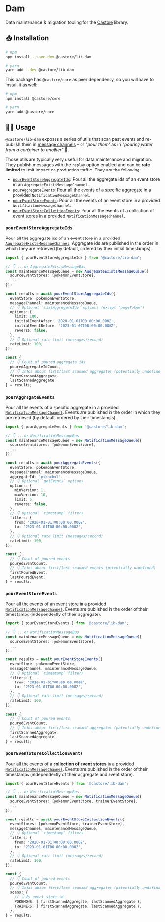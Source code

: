 # Dam

Data maintenance & migration tooling for the [Castore](https://github.com/castore-dev/castore) library.

## 📥 Installation

```bash
# npm
npm install --save-dev @castore/lib-dam

# yarn
yarn add --dev @castore/lib-dam
```

This package has `@castore/core` as peer dependency, so you will have to install it as well:

```bash
# npm
npm install @castore/core

# yarn
yarn add @castore/core
```

## 👩‍💻 Usage

`@castore/lib-dam` exposes a series of utils that scan past events and re-publish them in [message channels](https://github.com/castore-dev/castore#--event-driven-architecture) – or _"pour them"_ as in _"pouring water from a container to another"_ 🫗.

Those utils are typically very useful for data maintenance and migration. They publish messages with the `replay` option enabled and can be **rate limited** to limit impact on production traffic. They are the following:

- [`pourEventStoreAggregateIds`](#poureventstoreaggregateids): Pour all the aggregate ids of an event store in an `AggregateExistsMessageChannel`.
- [`pourAggregateEvents`](#pouraggregateevents): Pour all the events of a specific aggregate in a provided `NotificationMessageChannel`.
- [`pourEventStoreEvents`](#poureventstoreevents): Pour all the events of an event store in a provided `NotificationMessageChannel`.
- [`pourEventStoreCollectionEvents`](#poureventstorecollectionevents): Pour all the events of a collection of event stores in a provided `NotificationMessageChannel`.

### `pourEventStoreAggregateIds`

Pour all the aggregate ids of an event store in a provided [`AggregateExistsMessageChannel`](https://github.com/castore-dev/castore#--event-driven-architecture). Aggregate ids are published in the order in which they are retrieved (by default, ordered by their initial timestamps).

```ts
import { pourEventStoreAggregateIds } from '@castore/lib-dam';

// 👇 ...or AggregateExistsMessageBus
const maintenanceMessageQueue = new AggregateExistsMessageQueue({
  sourceEventStores: [pokemonEventStore],
  ...
});

const results = await pourEventStoreAggregateIds({
  eventStore: pokemonEventStore,
  messageChannel: maintenanceMessageQueue,
  // 👇 Optional `listAggregateIds` options (except "pageToken")
  options: {
    limit: 100,
    initialEventAfter: '2020-01-01T00:00:00.000Z',
    initialEventBefore: '2023-01-01T00:00:00.000Z',
    reverse: false,
  },
  // 👇 Optional rate limit (messages/second)
  rateLimit: 100,
});

const {
  // 👇 Count of poured aggregate ids
  pouredAggregateIdCount,
  // 👇 Infos about first/last scanned aggregates (potentially undefined)
  firstScannedAggregate,
  lastScannedAggregate,
} = results;
```

### `pourAggregateEvents`

Pour all the events of a specific aggregate in a provided [`NotificationMessageChannel`](https://github.com/castore-dev/castore#--event-driven-architecture). Events are published in the order in which they are retrieved (by default, ordered by their timestamps).

```ts
import { pourAggregateEvents } from '@castore/lib-dam';

// 👇 ...or NotificationMessageBus
const maintenanceMessageQueue = new NotificationMessageQueue({
  sourceEventStores: [pokemonEventStore],
  ...
});

const results = await pourAggregateEvents({
  eventStore: pokemonEventStore,
  messageChannel: maintenanceMessageQueue,
  aggregateId: 'pikachu1',
  // 👇 Optional `getEvents` options
  options: {
    minVersion: 1,
    maxVersion: 10,
    limit: 5,
    reverse: false,
  },
  // 👇 Optional `timestamp` filters
  filters: {
    from: '2020-01-01T00:00:00.000Z',
    to: '2023-01-01T00:00:00.000Z',
  },
  // 👇 Optional rate limit (messages/second)
  rateLimit: 100,
});

const {
  // 👇 Count of poured events
  pouredEventCount,
  // 👇 Infos about first/last scanned events (potentially undefined)
  firstPouredEvent,
  lastPouredEvent,
} = results;
```

### `pourEventStoreEvents`

Pour all the events of an event store in a provided [`NotificationMessageChannel`](https://github.com/castore-dev/castore#--event-driven-architecture). Events are published in the order of their timestamps (independently of their aggregate).

```ts
import { pourEventStoreEvents } from '@castore/lib-dam';

// 👇 ...or NotificationMessageBus
const maintenanceMessageQueue = new NotificationMessageQueue({
  sourceEventStores: [pokemonEventStore],
  ...
});

const results = await pourEventStoreEvents({
  eventStore: pokemonEventStore,
  messageChannel: maintenanceMessageQueue,
  // 👇 Optional `timestamp` filters
  filters: {
    from: '2020-01-01T00:00:00.000Z',
    to: '2023-01-01T00:00:00.000Z',
  },
  // 👇 Optional rate limit (messages/second)
  rateLimit: 100,
});

const {
  // 👇 Count of poured events
  pouredEventCount,
  // 👇 Infos about first/last scanned aggregates (potentially undefined)
  firstScannedAggregate,
  lastScannedAggregate,
} = results;
```

### `pourEventStoreCollectionEvents`

Pour all the events of a **collection of event stores** in a provided [`NotificationMessageChannel`](https://github.com/castore-dev/castore#--event-driven-architecture). Events are published in the order of their timestamps (independently of their aggregate and event store).

```ts
import { pourEventStoreEvents } from '@castore/lib-dam';

// 👇 ...or NotificationMessageBus
const maintenanceMessageQueue = new NotificationMessageQueue({
  sourceEventStores: [pokemonEventStore, trainerEventStore],
  ...
});

const results = await pourEventStoreCollectionEvents({
  eventStores: [pokemonEventStore, trainerEventStore],
  messageChannel: maintenanceMessageQueue,
  // 👇 Optional `timestamp` filters
  filters: {
    from: '2020-01-01T00:00:00.000Z',
    to: '2023-01-01T00:00:00.000Z',
  },
  // 👇 Optional rate limit (messages/second)
  rateLimit: 100,
});

const {
  // 👇 Count of poured events
  pouredEventCount,
  // 👇 Infos about first/last scanned aggregates (potentially undefined)
  scans: {
    // 👇 By event store id
    POKEMONS: { firstScannedAggregate, lastScannedAggregate },
    TRAINERS: { firstScannedAggregate, lastScannedAggregate },
  },
} = results;
```
